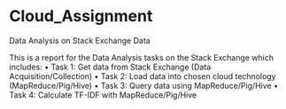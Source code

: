 # Cloud_Assignment
Data Analysis on Stack Exchange Data

This is a report for the Data Analysis tasks on the Stack Exchange which includes:
•	Task 1: Get data from Stack Exchange (Data Acquisition/Collection) 
•	Task 2: Load data into chosen cloud technology (MapReduce/Pig/Hive) 
•	Task 3: Query data using MapReduce/Pig/Hive 
•	Task 4: Calculate TF-IDF with MapReduce/Pig/Hive 
